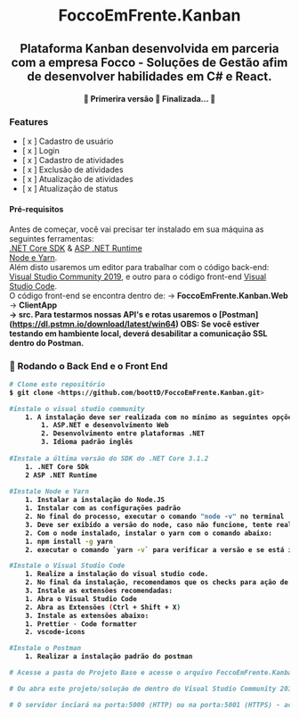 <h1 align="center">FoccoEmFrente.Kanban</h1>

<h2 align="center">  Plataforma Kanban desenvolvida em parceria com a empresa Focco - Soluções de Gestão afim de desenvolver habilidades em C# e React.</h2>
<h4 align="center"> 
	🚧  Primerira versão 🚀 Finalizada...  🚧
</h4>

### Features

- [ x ] Cadastro de usuário
- [ x ] Login
- [ x ] Cadastro de atividades
- [ x ] Exclusão de atividades
- [ x ] Atualização de atividades
- [ x ] Atualização de status

#### Pré-requisitos

Antes de começar, você vai precisar ter instalado em sua máquina as seguintes ferramentas:
</br> [.NET Core SDK]( https://download.visualstudio.microsoft.com/download/pr/56131147-65ea-47d6-a945-b0296c86e510/44b43b7cb27d55081e650b9a4188a419/dotnet-sdk-3.1.201-win-x64.exe) & [ASP .NET Runtime]( https://cdn.discordapp.com/attachments/617117168424845356/866815026346459156/aspnetcore-runtime-3.1.16-win-x64.exe)
</br>[Node e Yarn](https://nodejs.org/download/release/v12.8.1/node-v12.8.1-x64.msi). 
</br>Além disto usaremos um editor para trabalhar com o código back-end: [Visual Studio Community 2019](https://visualstudio.microsoft.com/pt-br/thank-you-downloading-visual-studio/?sku=Community&rel=16), e outro para o código front-end [Visual Studio Code](https://code.visualstudio.com/).
</br> O código front-end se encontra dentro de: -> <b>FoccoEmFrente.Kanban.Web</b> -> <b>ClientApp</br> -> <b>src</b>.
Para testarmos nossas <b>API's</b> e rotas usaremos o [Postman] (https://dl.pstmn.io/download/latest/win64) <b>OBS</b>: Se você estiver testando em hambiente local, deverá desabilitar a comunicação SSL dentro do Postman.

### 🎲 Rodando o Back End e o Front End

```bash
# Clone este repositório
$ git clone <https://github.com/boottD/FoccoEmFrente.Kanban.git>

#instale o visual studio community
	1. A instalação deve ser realizada com no mínimo as seguintes opções:
		1. ASP.NET e desenvolvimento Web
		2. Desenvolvimento entre plataformas .NET
		3. Idioma padrão inglês
		
#Instale a última versão do SDK do .NET Core 3.1.2
	1. .NET Core SDk 
	2 ASP .NET Runtime
	
#Instale Node e Yarn
	1. Instalar a instalação do Node.JS
	1. Instalar com as configurações padrão
	2. No final do processo, executar o comando "node -v" no terminal
	3. Deve ser exibido a versão do node, caso não funcione, tente realizar a instalação novamente e verifique se o path do node está nas variáveis de ambiente
	2. Com o node instalado, instalar o yarn com o comando abaixo:
	1. npm install -g yarn
	2. executar o comando `yarn -v` para verificar a versão e se está instalado corretamente

#Instale o Visual Studio Code
	1. Realize a instalação do visual studio code.
	2. No final da instalação, recomendamos que os checks para ação de "Abrir o Code" pelo Windows Explorer sejam selecionados.
	3. Instale as extensões recomendadas: 
	1. Abra o Visual Studio Code
	2. Abra as Extensões (Ctrl + Shift + X)
	3. Instale as extensões abaixo:
	1. Prettier - Code formatter
	2. vscode-icons

#Instale o Postman
	1. Realizar a instalação padrão do postman

# Acesse a pasta do Projeto Base e acesse o arquivo FoccoEmFrente.Kanban.sln

# Ou abra este projeto/solução de dentro do Visual Studio Community 2019

# O servidor inciará na porta:5000 (HTTP) ou na porta:5001 (HTTPS) - acesse <http://localhost:porta>

```
